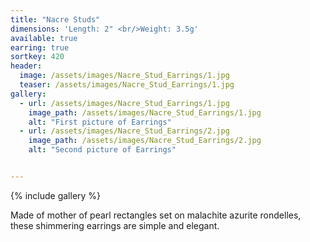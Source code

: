 ```yaml
---
title: "Nacre Studs"
dimensions: 'Length: 2" <br/>Weight: 3.5g'
available: true
earring: true
sortkey: 420
header:
  image: /assets/images/Nacre_Stud_Earrings/1.jpg
  teaser: /assets/images/Nacre_Stud_Earrings/1.jpg
gallery:
  - url: /assets/images/Nacre_Stud_Earrings/1.jpg
    image_path: /assets/images/Nacre_Stud_Earrings/1.jpg
    alt: "First picture of Earrings"
  - url: /assets/images/Nacre_Stud_Earrings/2.jpg
    image_path: /assets/images/Nacre_Stud_Earrings/2.jpg
    alt: "Second picture of Earrings"


---
```



{% include gallery %}

Made of mother of pearl rectangles set on malachite azurite rondelles, these shimmering earrings are simple and elegant.